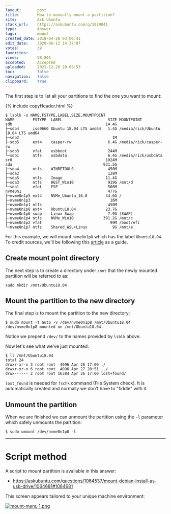 ```yaml
---
layout:       post
title:        How to manually mount a partition?
site:         Ask Ubuntu
stack_url:    https://askubuntu.com/q/1029041
type:         Answer
tags:         mount
created_date: 2018-04-28 03:00:41
edit_date:    2020-06-12 14:37:07
votes:        39
favorites:    
views:        98,805
accepted:     Accepted
uploaded:     2021-12-28 20:06:53
toc:          false
navigation:   false
clipboard:    true
---
```


The first step is to list all your partitions to find the one you want to mount:

{% include copyHeader.html %}
``` 
$ lsblk -o NAME,FSTYPE,LABEL,SIZE,MOUNTPOINT
NAME        FSTYPE  LABEL                    SIZE MOUNTPOINT
sdb                                         14.4G 
├─sdb4      iso9660 Ubuntu 18.04 LTS amd64   1.4G /media/rick/Ubuntu 18.04 LTS amd64
├─sdb2                                         1M 
├─sdb5      ext4    casper-rw                6.4G /media/rick/casper-rw
├─sdb3      vfat    usbboot                  244M 
└─sdb1      ntfs    usbdata                  6.4G /media/rick/usbdata
sr0                                         1024M 
sda                                        931.5G 
├─sda4      ntfs    WINRETOOLS               450M 
├─sda2                                       128M 
├─sda5      ntfs    Image                   11.4G 
├─sda3      ntfs    HGST_Win10               919G /mnt/d
└─sda1      vfat    ESP                      500M 
nvme0n1                                      477G 
├─nvme0n1p5 ext4    NVMe_Ubuntu_16.0        44.6G /
├─nvme0n1p3                                   16M 
├─nvme0n1p1 ntfs                             450M 
├─nvme0n1p8 ext4    Ubuntu18.04             23.7G 
├─nvme0n1p6 swap    Linux Swap               7.9G [SWAP]
├─nvme0n1p4 ntfs    NVMe_Win10             391.2G /mnt/c
├─nvme0n1p2 vfat                              99M /boot/efi
└─nvme0n1p7 ntfs    Shared_WSL+Linux           9G /mnt/e

```

For this example, we will mount `nvme0n1p8` which has the label `Ubuntu18.04`. To credit sources, we'll be following this [article][1] as a 
guide.

## Create mount point directory

The next step is to create a directory under `/mnt` that the newly mounted partition will be referred to as:

``` 
sudo mkdir /mnt/Ubuntu18.04

```

## Mount the partition to the new directory

The final step is to mount the partition to the new directory:

``` 
$ sudo mount -t auto -v /dev/nvme0n1p8 /mnt/Ubuntu18.04
/dev/nvme0n1p8 mounted on /mnt/Ubuntu18.04.

```

Notice we prepend `/dev/` to the names provided by `lsblk` above.

Now let's see what we've just mounted:

``` 
$ ll /mnt/Ubuntu18.04
total 24
drwxr-xr-x 3 root root  4096 Apr 26 17:00 ./
drwxr-xr-x 6 root root  4096 Apr 27 20:51 ../
drwx------ 2 root root 16384 Apr 26 17:00 lost+found/

```

`lost_found` is needed for `fschk` command (File System check). It is automatically created and normally we don't have to "fiddle" with it.

## Unmount the partition

When we are finished we can unmount the partition using the `-l` parameter which safely unmounts the partition:

``` 
$ sudo umount /dev/nvme0n1p8 -l

```


----------

# Script method

A script to mount partition is available in this answer:

- https://askubuntu.com/questions/1064537/mount-debian-install-as-usb-drive/1064681#1064681

This screen appears tailored to your unique machine environment:

[![mount-menu 1.png][2]][2]


  [1]: https://linuxexpresso.wordpress.com/2010/03/14/mount-partitions-in-terminal-fstab/
  [2]: https://i.stack.imgur.com/VqpIG.png
